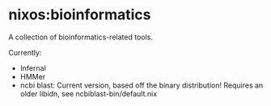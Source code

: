 # nixos:bioinformatics

A collection of bioinformatics-related tools.

Currently:

- Infernal
- HMMer
- ncbi blast: Current version, based off the binary distribution! Requires an
  older libidn, see ncbiblast-bin/default.nix

